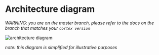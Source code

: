 # Architecture diagram

_WARNING: you are on the master branch, please refer to the docs on the branch that matches your `cortex version`_

![architecture diagram](https://user-images.githubusercontent.com/808475/83995909-92c1cf00-a90f-11ea-983f-c96117e42aa3.png)

_note: this diagram is simplified for illustrative purposes_
